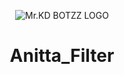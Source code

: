 
<p align="center">
<img src="https://envs.sh/52v.jpg" alt="Mr.KD BOTZZ LOGO">
</p>
<h1 align="center">
  <b>Anitta_Filter</b>
</h1>


